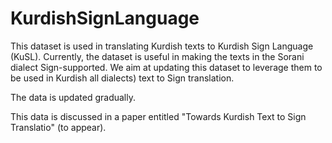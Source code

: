 # KurdishSignLanguage
This dataset is used in translating Kurdish texts to Kurdish Sign Language (KuSL). Currently, the dataset is useful in making the texts in the Sorani dialect Sign-supported. We aim at updating this dataset to leverage them to be used in Kurdish all dialects) text to Sign translation. 

The data is updated gradually.

This data is discussed in a paper entitled "Towards Kurdish Text to Sign Translatio" (to appear).
